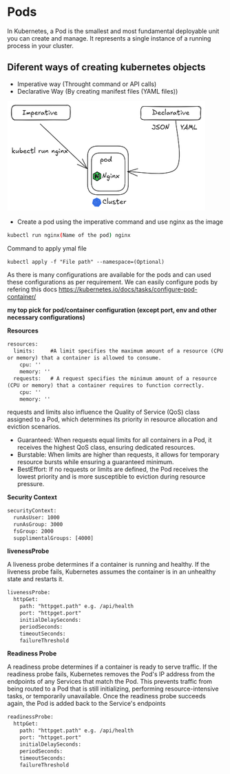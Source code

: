 # Pods
In Kubernetes, a Pod is the smallest and most fundamental deployable unit you can create and manage. It represents a single instance of a running process in your cluster. 

## Diferent ways of creating kubernetes objects
- Imperative way (Throught command or API calls)
- Declarative Way (By creating manifest files (YAML files))

![alt text](image.png)

- Create a pod using the imperative command and use nginx as the image

```bash 
kubectl run nginx(Name of the pod) nginx
```

Command to apply ymal file 

```
kubectl apply -f "File path" --namespace=(Optional)
```

As there is many configurations are available for the pods and can used these configurations as per requirement. We can easily configure pods by refering this docs 
https://kubernetes.io/docs/tasks/configure-pod-container/ 

__my top pick for pod/container configuration (except port, env and other necessary configurations)__

__Resources__
```
resources:
  limits:     #A limit specifies the maximum amount of a resource (CPU or memory) that a container is allowed to consume. 
    cpu: ''
    memory: ''
  requests:   # A request specifies the minimum amount of a resource (CPU or memory) that a container requires to function correctly.
    cpu: ''
    memory: ''
```
requests and limits also influence the Quality of Service (QoS) class assigned to a Pod, which determines its priority in resource allocation and eviction scenarios.

  - Guaranteed: When requests equal limits for all containers in a Pod, it receives the highest QoS class, ensuring dedicated resources.
  - Burstable: When limits are higher than requests, it allows for temporary resource bursts while ensuring a guaranteed minimum.
  - BestEffort: If no requests or limits are defined, the Pod receives the lowest priority and is more susceptible to eviction during resource pressure.

 __Security Context__
 
 ```
 securityContext:
   runAsUser: 1000
   runAsGroup: 3000
   fsGroup: 2000
   supplimentalGroups: [4000]
 ```

__livenessProbe__

A liveness probe determines if a container is running and healthy. If the liveness probe fails, Kubernetes assumes the container is in an unhealthy state and restarts it.

```
livenessProbe:
  httpGet:
    path: "httpget.path" e.g. /api/health
    port: "httpget.port"
    initialDelaySeconds: 
    periodSeconds: 
    timeoutSeconds: 
    failureThreshold
```

__Readiness Probe__

A readiness probe determines if a container is ready to serve traffic. If the readiness probe fails, Kubernetes removes the Pod's IP address from the endpoints of any Services that match the Pod. This prevents traffic from being routed to a Pod that is still initializing, performing resource-intensive tasks, or temporarily unavailable. Once the readiness probe succeeds again, the Pod is added back to the Service's endpoints

```
readinessProbe:
  httpGet:
    path: "httpget.path" e.g. /api/health
    port: "httpget.port"
    initialDelaySeconds: 
    periodSeconds: 
    timeoutSeconds: 
    failureThreshold
```